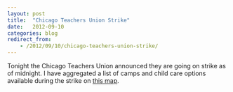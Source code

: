 ```yaml
---
layout: post
title:  "Chicago Teachers Union Strike"
date:   2012-09-10
categories: blog
redirect_from:
    - /2012/09/10/chicago-teachers-union-strike/
---
```


Tonight the Chicago Teachers Union announced they are going on strike as of midnight. I have aggregated a list of camps and child care options available during the strike on <a title="Child Care Strike Options Map" href="http://shua123.github.io/Strike-Child-Care/" target="_blank">this map</a>.